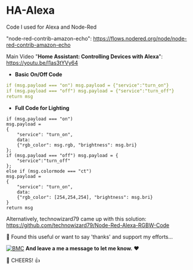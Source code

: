 # HA-Alexa
Code I used for Alexa and Node-Red

"node-red-contrib-amazon-echo": https://flows.nodered.org/node/node-red-contrib-amazon-echo

Main Video "**Home Assistant: Controlling Devices with Alexa**": https://youtu.be/l1as3tYVy64


- **Basic On/Off Code**
```yaml
if (msg.payload === "on") msg.payload = {"service":"turn_on"}
if (msg.payload === "off") msg.payload = {"service":"turn_off"}
return msg
```

- **Full Code for Lighting**
```
if (msg.payload === "on")
msg.payload =
{
    "service": "turn_on",
    data:
    {"rgb_color": msg.rgb, "brightness": msg.bri}
};
if (msg.payload === "off") msg.payload = {
    "service":"turn_off"
};
else if (msg.colormode === "ct")
msg.payload =
{
    "service": "turn_on",
    data:
    {"rgb_color": [254,254,254], "brightness": msg.bri}
}
return msg
```
Alternatively, technowizard79 came up with this solution: https://github.com/technowizard79/Node-Red-Alexa-RGBW-Code

🎁 Found this useful or want to say 'thanks' and support my efforts...

[![BMC](https://www.buymeacoffee.com/assets/img/custom_images/white_img.png)](https://www.buymeacoffee.com/3ative) **And leave a me a message to let me know.**  ❤

🍺 CHEERS! 👍

